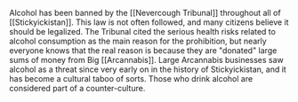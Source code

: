 Alcohol has been banned by the [[Nevercough Tribunal]] throughout all of [[Stickyickistan]]. This law is not often followed, and many citizens believe it should be legalized. The Tribunal cited the serious health risks related to alcohol consumption as the main reason for the prohibition, but nearly everyone knows that the real reason is because they are "donated" large sums of money from Big [[Arcannabis]]. Large Arcannabis businesses saw alcohol as a threat since very early on in the history of Stickyickistan, and it has become a cultural taboo of sorts. Those who drink alcohol are considered part of a counter-culture.